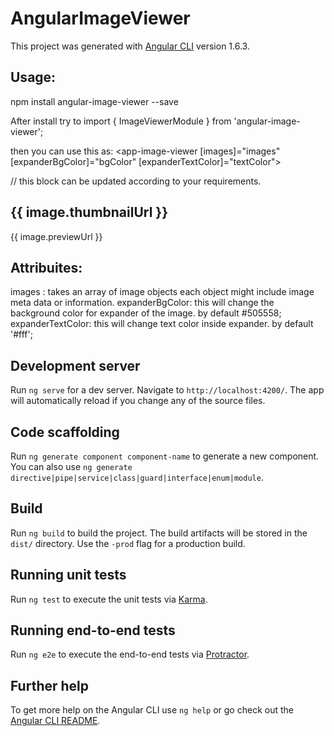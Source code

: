 # AngularImageViewer

This project was generated with [Angular CLI](https://github.com/angular/angular-cli) version 1.6.3.

## Usage:

npm install angular-image-viewer --save

After install try to import { ImageViewerModule } from 'angular-image-viewer';

then you can use this as:
<app-image-viewer [images]="images" [expanderBgColor]="bgColor" [expanderTextColor]="textColor">
    <ng-template let-image>
        <div class="image">// this block can be updated according to your requirements.
            <h2>{{ image.thumbnailUrl }}</h2>
            <p>{{ image.previewUrl }}</p>
        </div>
    </ng-template>
</app-image-viewer>

## Attribuites:
images : takes an array of image objects each object might include image meta data or information.
expanderBgColor: this will change the background color for expander of the image. by default #505558;
expanderTextColor: this will change text color inside expander. by default '#fff';

## Development server

Run `ng serve` for a dev server. Navigate to `http://localhost:4200/`. The app will automatically reload if you change any of the source files.

## Code scaffolding

Run `ng generate component component-name` to generate a new component. You can also use `ng generate directive|pipe|service|class|guard|interface|enum|module`.

## Build

Run `ng build` to build the project. The build artifacts will be stored in the `dist/` directory. Use the `-prod` flag for a production build.

## Running unit tests

Run `ng test` to execute the unit tests via [Karma](https://karma-runner.github.io).

## Running end-to-end tests

Run `ng e2e` to execute the end-to-end tests via [Protractor](http://www.protractortest.org/).

## Further help

To get more help on the Angular CLI use `ng help` or go check out the [Angular CLI README](https://github.com/angular/angular-cli/blob/master/README.md).
